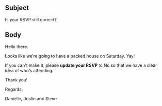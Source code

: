 ## Subject

Is your RSVP still correct?

## Body

Hello there.

Looks like we're going to have a packed house on Saturday. Yay!

If you can't make it, please **update your RSVP** to No so that we have a clear idea of who's attending.

Thank you!


Regards,

Danielle, Justin and Steve
